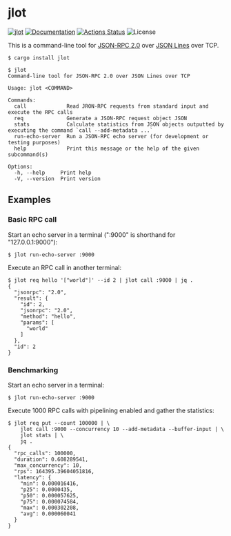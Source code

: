 jlot
====

[![jlot](https://img.shields.io/crates/v/jlot.svg)](https://crates.io/crates/jlot)
[![Documentation](https://docs.rs/jlot/badge.svg)](https://docs.rs/jlot)
[![Actions Status](https://github.com/sile/jlot/workflows/CI/badge.svg)](https://github.com/sile/jlot/actions)
![License](https://img.shields.io/crates/l/jlot)

This is a command-line tool for [JSON-RPC 2.0] over [JSON Lines] over TCP.

[JSON-RPC 2.0]: https://www.jsonrpc.org/specification
[JSON Lines]: https://jsonlines.org/

```console
$ cargo install jlot

$ jlot
Command-line tool for JSON-RPC 2.0 over JSON Lines over TCP

Usage: jlot <COMMAND>

Commands:
  call             Read JRON-RPC requests from standard input and execute the RPC calls
  req              Generate a JSON-RPC request object JSON
  stats            Calculate statistics from JSON objects outputted by executing the command `call --add-metadata ...`
  run-echo-server  Run a JSON-RPC echo server (for development or testing purposes)
  help             Print this message or the help of the given subcommand(s)

Options:
  -h, --help     Print help
  -V, --version  Print version
```

Examples
--------

### Basic RPC call

Start an echo server in a terminal (":9000" is shorthand for "127.0.0.1:9000"):
```console
$ jlot run-echo-server :9000
```

Execute an RPC call in another terminal:
```console
$ jlot req hello '["world"]' --id 2 | jlot call :9000 | jq .
{
  "jsonrpc": "2.0",
  "result": {
    "id": 2,
    "jsonrpc": "2.0",
    "method": "hello",
    "params": [
      "world"
    ]
  },
  "id": 2
}
```

### Benchmarking

Start an echo server in a terminal:
```console
$ jlot run-echo-server :9000
```

Execute 1000 RPC calls with pipelining enabled and gather the statistics:
```console
$ jlot req put --count 100000 | \
    jlot call :9000 --concurrency 10 --add-metadata --buffer-input | \
    jlot stats | \
    jq .
{
  "rpc_calls": 100000,
  "duration": 0.608289541,
  "max_concurrency": 10,
  "rps": 164395.39604051816,
  "latency": {
    "min": 0.000016416,
    "p25": 0.0000435,
    "p50": 0.000057625,
    "p75": 0.000074584,
    "max": 0.000302208,
    "avg": 0.000060041
  }
}
```
